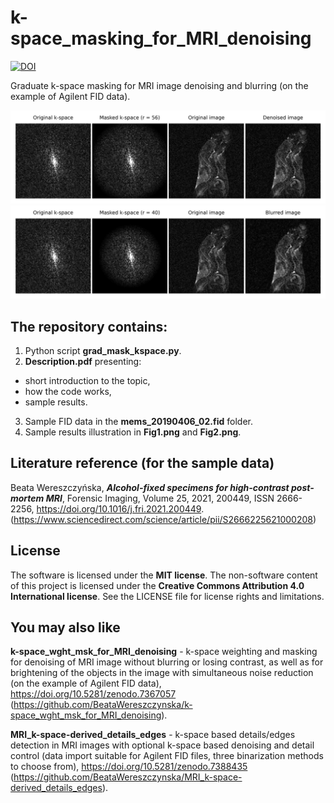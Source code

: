 # k-space_masking_for_MRI_denoising

[![DOI](https://zenodo.org/badge/568669180.svg)](https://zenodo.org/badge/latestdoi/568669180)

Graduate k-space masking for MRI image denoising and blurring (on the example of Agilent FID data).

![Figure1](Fig1.png)
![Figure2](Fig2.png)

## The repository contains:
1. Python script **grad_mask_kspace.py**.
2. **Description.pdf** presenting:
- short introduction to the topic,
- how the code works,
- sample results.
3. Sample FID data in the **mems_20190406_02.fid** folder.
4. Sample results illustration in **Fig1.png** and **Fig2.png**.

## Literature reference (for the sample data)
Beata Wereszczyńska, ***Alcohol-fixed specimens for high-contrast post-mortem MRI***, Forensic Imaging, Volume 25, 2021, 200449, ISSN 2666-2256, https://doi.org/10.1016/j.fri.2021.200449. (https://www.sciencedirect.com/science/article/pii/S2666225621000208)

## License
The software is licensed under the **MIT license**. The non-software content of this project is licensed under the **Creative Commons Attribution 4.0 International license**. See the LICENSE file for license rights and limitations.

## You may also like
**k-space_wght_msk_for_MRI_denoising** - k-space weighting and masking for denoising of MRI image without blurring or losing contrast, as well as for brightening of the objects in the image with simultaneous noise reduction (on the example of Agilent FID data), https://doi.org/10.5281/zenodo.7367057 (https://github.com/BeataWereszczynska/k-space_wght_msk_for_MRI_denoising).

**MRI_k-space-derived_details_edges** - k-space based details/edges detection in MRI images with optional k-space based denoising and detail control
(data import suitable for Agilent FID files, three binarization methods to choose from), https://doi.org/10.5281/zenodo.7388435 (https://github.com/BeataWereszczynska/MRI_k-space-derived_details_edges).
